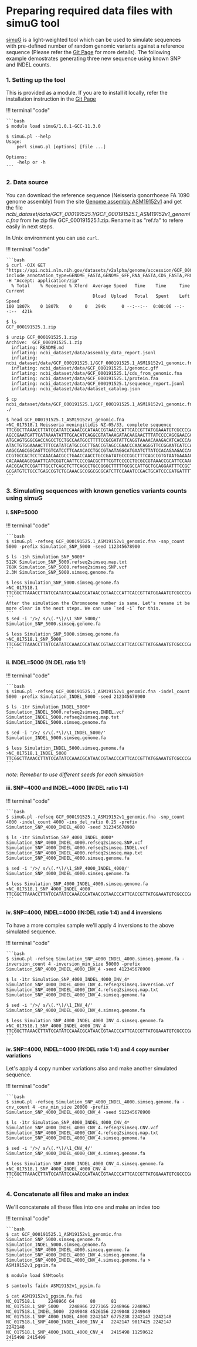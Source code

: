 # Preparing required data files with simuG tool
[simuG](https://github.com/yjx1217/simuG) is a light-weighted tool which can be used to simulate sequences with pre-defined number of random genomic variants against a reference sequence (Please refer the [Git Page](https://github.com/yjx1217/simuG) for more details). The following example demostrates generating three new sequence using known SNP and INDEL counts.

### 1. Setting up the tool 
This is provided as a module. If you are to install it locally, refer the installation instruction in the [Git Page](https://github.com/yjx1217/simuG)

!!! terminal "code"

    ```bash
    $ module load simuG/1.0.1-GCC-11.3.0 
    
    $ simuG.pl --help
    Usage:
        perl simuG.pl [options] [file ...]
    
    Options:
        -help or -h  
    ```

### 2. Data source
You can download the reference sequence (Neisseria gonorrhoeae FA 1090 genome assembly) from the site [Genome assembly ASM19152v1](https://www.ncbi.nlm.nih.gov/datasets/genome/GCF_000191525.1/) and get the file _ncbi_dataset/data/GCF_000191525.1/GCF_000191525.1_ASM19152v1_genomic.fna_ from he zip file GCF_000191525.1.zip. Rename it as "ref.fa" to refere easily in next steps. 

In Unix environment you can use `curl`. 

!!! terminal "code"

    ```bash
    $ curl -OJX GET "https://api.ncbi.nlm.nih.gov/datasets/v2alpha/genome/accession/GCF_000191525.1/download?include_annotation_type=GENOME_FASTA,GENOME_GFF,RNA_FASTA,CDS_FASTA,PROT_FASTA,SEQUENCE_REPORT&filename=GCF_000191525.1.zip" -H "Accept: application/zip"
      % Total    % Received % Xferd  Average Speed   Time    Time     Time  Current
                                     Dload  Upload   Total   Spent    Left  Speed
    100 1807k    0 1807k    0     0   294k      0 --:--:--  0:00:06 --:--:--  421k
    
    $ ls
    GCF_000191525.1.zip
    
    $ unzip GCF_000191525.1.zip 
    Archive:  GCF_000191525.1.zip
      inflating: README.md               
      inflating: ncbi_dataset/data/assembly_data_report.jsonl  
      inflating: ncbi_dataset/data/GCF_000191525.1/GCF_000191525.1_ASM19152v1_genomic.fna  
      inflating: ncbi_dataset/data/GCF_000191525.1/genomic.gff  
      inflating: ncbi_dataset/data/GCF_000191525.1/cds_from_genomic.fna  
      inflating: ncbi_dataset/data/GCF_000191525.1/protein.faa  
      inflating: ncbi_dataset/data/GCF_000191525.1/sequence_report.jsonl  
      inflating: ncbi_dataset/data/dataset_catalog.json  
    
    $ cp ncbi_dataset/data/GCF_000191525.1/GCF_000191525.1_ASM19152v1_genomic.fna ./
    
    $ head GCF_000191525.1_ASM19152v1_genomic.fna 
    >NC_017518.1 Neisseria meningitidis NZ-05/33, complete sequence
    TTCGGCTTAAACCTTATCCATATCCAAACGCATAACCGTAACCCATTCACCGTTATGGAAATGTCGCCCGACAACCGCCC
    AGCCGAATGATTCATAAAATATTTGCACATCAGGCGTATAAAGATACAAGAACTTTATCCCCAGCGAACGCGCTGCGCCT
    ATGCAGTGGGCGACCAGCCTCCTGCCAATGCCTTTTCCGCGATATTCAGGTAAAACAAAGACATCACCCAACCAATATTC
    ATACTGTGGAAAACTTTCCATATCATGCCGCTTGACCGTAGCCGAACCCAACAGGGTTCCGGAATCATCCACAGCCGCAA
    AAGCCAGCGGCAGTTCGTCATCCTTCAAACACCTGCCGTAATAGGCATGAATCTTATCCACAGAAGACCACGGTTCAAAT
    CCGTGCCACTCCTCAAACAACGCCTGAACCAACCTGCCGATATGCCCGGCTTTCAGCCGTGTAATGAAAACAGTATTGTC
    CACAAAGAGGGAATTCATCGGTCAATTCCCCGACGCTTTCGTTCCCCCTGCGCCGTAAACCGCATTCCAAGCATAGTCCA
    AACGCACTCCGATTTGCCTCAGCTCTTCAGCCTGCCGGGCTTTTTGCGCCATTGCTGCAGGAATTTCCGCTTCCAAACGG
    GCGATGTCTGCCTGAGCCGTCTGCAAACGCCGGCGCGCATCTTCCAAATCCGACTGCATCCCGATGATTTTTCCGTCCAG
    ```

### 3. Simulating sequences with known genetics variants counts using simuG
#### i. SNP=5000 

!!! terminal "code"

    ```bash
    $ simuG.pl -refseq GCF_000191525.1_ASM19152v1_genomic.fna -snp_count 5000 -prefix Simulation_SNP_5000 -seed 112345678900
    
    $ ls -1sh Simulation_SNP_5000*
    512K Simulation_SNP_5000.refseq2simseq.map.txt
    768K Simulation_SNP_5000.refseq2simseq.SNP.vcf
    2.3M Simulation_SNP_5000.simseq.genome.fa
    
    $ less Simulation_SNP_5000.simseq.genome.fa 
    >NC_017518.1
    TTCGGCTTAAACCTTATCCATATCCAAACGCATAACCGTAACCCATTCACCGTTATGGAAATGTCGCCCGACAACCGCCCAGCCGAATGATTCATAAAATATTTGCACATCAGGCGTATAAAGATACAAGAACTTTATCCCCAGCGAACGCGCTGCGCCTATGCAGTGGGCGACCAGCCTCCTGCCAATGCCTTTTCCGCGATATTCAGGTAAAACAAAGACATCAC
    ```
    After the simulation the Chromosome number is same. Let's rename it be more clear in the next steps. We can use `sed -i` for this. 
    ```
    $ sed -i '/>/ s/\(.*\)/\1_SNP_5000/' Simulation_SNP_5000.simseq.genome.fa
    
    $ less Simulation_SNP_5000.simseq.genome.fa
    >NC_017518.1_SNP_5000
    TTCGGCTTAAACCTTATCCATATCCAAACGCATAACCGTAACCCATTCACCGTTATGGAAATGTCGCCCGACAACCGCCCAGCCGAATGATTCATAAAATATTTGCACATCAGGCGTATAAAGATACAAGAACTTTATCCCCAGCGAACGCGCTGCGCCTATGCAGTGGGCGACCAGCCTCCTGCCAATGCCTTTTCCGCGATATTCAGGTAAAACAAAGACATCAC
    ```
    
#### ii. INDEL=5000 (IN:DEL ratio 1:1)

!!! terminal "code"

    ```bash
    $ simuG.pl -refseq GCF_000191525.1_ASM19152v1_genomic.fna -indel_count 5000 -prefix Simulation_INDEL_5000 -seed 212345678900
    
    $ ls -1tr Simulation_INDEL_5000*
    Simulation_INDEL_5000.refseq2simseq.INDEL.vcf
    Simulation_INDEL_5000.refseq2simseq.map.txt
    Simulation_INDEL_5000.simseq.genome.fa
    
    $ sed -i '/>/ s/\(.*\)/\1_INDEL_5000/' Simulation_INDEL_5000.simseq.genome.fa
    
    $ less Simulation_INDEL_5000.simseq.genome.fa
    >NC_017518.1_INDEL_5000
    TTCGGCTTAAACCTTATCCATATCCAAACGCATAACCGTAACCCATTCACCGTTATGGAAATGTCGCCCGACAACCGCCCAGCCGAATGATTCATAAAATATTTGCACATCAGGCGTATAAAGATACAAGAACTTTATCCCCAGCGAACGCGCTGCGCCTATGCAGTGGGCGACCAGCCTCCTGCCAATGCCTTTTCCGCGATATTCAGGTAAAACAAAGACATCACC
    ```
_note: Remeber to use different seeds for each simulation_

#### iii. SNP=4000 and INDEL=4000 (IN:DEL ratio 1:4)

!!! terminal "code"

    ```bash
    $ simuG.pl -refseq GCF_000191525.1_ASM19152v1_genomic.fna -snp_count 4000 -indel_count 4000 -ins_del_ratio 0.25 -prefix Simulation_SNP_4000_INDEL_4000 -seed 312345678900
    
    $ ls -1tr Simulation_SNP_4000_INDEL_4000*
    Simulation_SNP_4000_INDEL_4000.refseq2simseq.SNP.vcf
    Simulation_SNP_4000_INDEL_4000.refseq2simseq.INDEL.vcf
    Simulation_SNP_4000_INDEL_4000.refseq2simseq.map.txt
    Simulation_SNP_4000_INDEL_4000.simseq.genome.fa
    
    $ sed -i '/>/ s/\(.*\)/\1_SNP_4000_INDEL_4000/' Simulation_SNP_4000_INDEL_4000.simseq.genome.fa
    
    $ less Simulation_SNP_4000_INDEL_4000.simseq.genome.fa
    >NC_017518.1_SNP_4000_INDEL_4000
    TTCGGCTTAAACCTTATCCATATCCAAACGCATAACCGTAACCCATTCACCGTTATGGAAATGTCGCCCGACAACCGCCCAGCCGAATGATTCATAAAATATTTGCACATCAGGCGTATAAAGATACAAGAACTTTATCCCCAGCGAACGCGCTGCGCCTATGCAGTGGGCGACCAGCCTCCTGCCAATGCCTTGTCCGCGATATTCAGGTAAAACAAAGACATCACCCAAC
    ```
    
#### iv. SNP=4000, INDEL=4000 (IN:DEL ratio 1:4) and 4 inversions
To have a more complex sample we'll apply 4 inversions to the above simulated sequence. 

!!! terminal "code"

    ```bash
    $ simuG.pl -refseq Simulation_SNP_4000_INDEL_4000.simseq.genome.fa -inversion_count 4 -inversion_min_size 50000 -prefix Simulation_SNP_4000_INDEL_4000_INV_4 -seed 412345678900
    
    $ ls -1tr Simulation_SNP_4000_INDEL_4000_INV_4*
    Simulation_SNP_4000_INDEL_4000_INV_4.refseq2simseq.inversion.vcf
    Simulation_SNP_4000_INDEL_4000_INV_4.refseq2simseq.map.txt
    Simulation_SNP_4000_INDEL_4000_INV_4.simseq.genome.fa
    
    $ sed -i '/>/ s/\(.*\)/\1_INV_4/' Simulation_SNP_4000_INDEL_4000_INV_4.simseq.genome.fa
    
    $ less Simulation_SNP_4000_INDEL_4000_INV_4.simseq.genome.fa
    >NC_017518.1_SNP_4000_INDEL_4000_INV_4
    TTCGGCTTAAACCTTATCCATATCCAAACGCATAACCGTAACCCATTCACCGTTATGGAAATGTCGCCCGACAACCGCCCAGCCGAATGATTCATAAAATATTTGCACATCAGGCGTATAAAGATACAAGAACTTTATCCCCAGCGAACGCGCTGCGCCTATGCAGTGGGCGACCAGCCTCCTGCCAATGCCTTGTCCGCGATATTCAGGTAAAACAAAGACATCAC
    ```
    
#### iv. SNP=4000, INDEL=4000 (IN:DEL ratio 1:4) and 4 copy number variations 
Let's apply 4 copy number variations also and make another simulated sequence. 

!!! terminal "code"
    
    ```bash
    $ simuG.pl -refseq Simulation_SNP_4000_INDEL_4000.simseq.genome.fa -cnv_count 4 -cnv_min_size 20000 -prefix Simulation_SNP_4000_INDEL_4000_CNV_4 -seed 512345678900
    
    $ ls -1tr Simulation_SNP_4000_INDEL_4000_CNV_4*
    Simulation_SNP_4000_INDEL_4000_CNV_4.refseq2simseq.CNV.vcf
    Simulation_SNP_4000_INDEL_4000_CNV_4.refseq2simseq.map.txt
    Simulation_SNP_4000_INDEL_4000_CNV_4.simseq.genome.fa
    
    $ sed -i '/>/ s/\(.*\)/\1_CNV_4/' Simulation_SNP_4000_INDEL_4000_CNV_4.simseq.genome.fa
    
    $ less Simulation_SNP_4000_INDEL_4000_CNV_4.simseq.genome.fa
    >NC_017518.1_SNP_4000_INDEL_4000_CNV_4
    TTCGGCTTAAACCTTATCCATATCCAAACGCATAACCGTAACCCATTCACCGTTATGGAAATGTCGCCCGACAACCGCCCAGCCGAATGATTCATAAAATATTTGCACATCAGGCGTATAAAGATACAAGAACTTTATCCCCAGCGAACGCGCTGCGCCTATGCAGTGGGCGACCAGCCTCCTGCCAATGCCTTGTCCGCGATATTCAGGTAAAACAAAGACATCAC  
    ```
    
### 4. Concatenate all files and make an index
We'll concatenate all these files into one and make an index too

!!! terminal "code"

    ```bash
    $ cat GCF_000191525.1_ASM19152v1_genomic.fna Simulation_SNP_5000.simseq.genome.fa Simulation_INDEL_5000.simseq.genome.fa Simulation_SNP_4000_INDEL_4000.simseq.genome.fa Simulation_SNP_4000_INDEL_4000_INV_4.simseq.genome.fa Simulation_SNP_4000_INDEL_4000_CNV_4.simseq.genome.fa > ASM19152v1_pgsim.fa
    
    $ module load SAMtools
    
    $ samtools faidx ASM19152v1_pgsim.fa 
    
    $ cat ASM19152v1_pgsim.fa.fai 
    NC_017518.1     2248966 64      80      81
    NC_017518.1_SNP_5000    2248966 2277165 2248966 2248967
    NC_017518.1_INDEL_5000  2249048 4526156 2249048 2249049
    NC_017518.1_SNP_4000_INDEL_4000 2242147 6775238 2242147 2242148
    NC_017518.1_SNP_4000_INDEL_4000_INV_4   2242147 9017425 2242147 2242148
    NC_017518.1_SNP_4000_INDEL_4000_CNV_4   2415498 11259612        2415498 2415499
    ```

